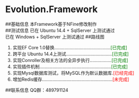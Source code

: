 # Evolution.Framework   
##基础信息
本Framework基于NFine修改制作  
##测试信息
已在 Ubuntu 14.4 + SqlServer 上测试通过  
已在 Windows + SqlServer 上测试通过
##路线图
1. 实现EF Core 1.0替换............................................<font color="green">[已完成]</font>  
1. 跨平台 Ubuntu 14.4上测试....................................<font color="green">[已完成]</font>  
1. 实现Conroller及相关方法的全异步执行.................<font color="green">[已完成]</font>  
1. 实现插件机制........................................................<font color="green">[已完成]</font>   
1. 实现Mysql数据库测试，将MySQL作为默认数据库.<font color="red">[已经完成]</font> 
1. 增加Redis缓存.......................................................<font color="red">[未完成]</font>  
  
##联系信息
QQ群：489791124